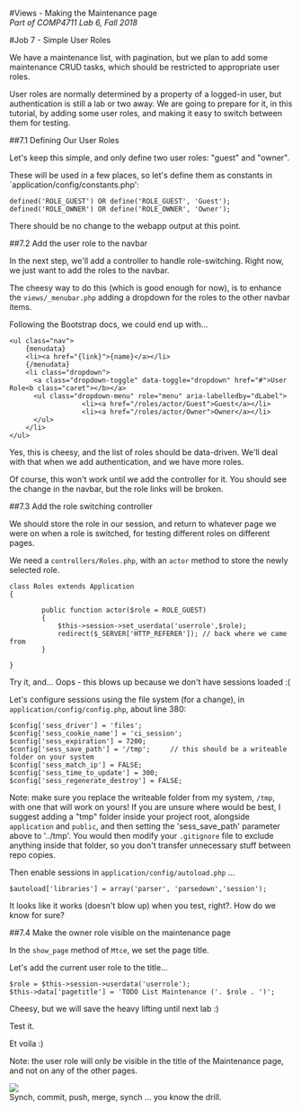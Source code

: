 #Views - Making the Maintenance page  
_Part of COMP4711 Lab 6, Fall 2018_

#Job 7 - Simple User Roles

We have a maintenance list, with pagination, but we plan to add
some maintenance CRUD tasks, which should be restricted to
appropriate user roles.

User roles are normally determined by a property of a logged-in user,
but authentication is still a lab or two away.
We are going to prepare for it, in this tutorial, by
adding some user roles, and making it easy to switch
between them for testing.

##7.1 Defining Our User Roles

Let's keep this simple, and only define two user roles: "guest" and "owner".

These will be used in a few places, so let's define them as constants
in `application/config/constants.php':

    defined('ROLE_GUEST') OR define('ROLE_GUEST', 'Guest');
    defined('ROLE_OWNER') OR define('ROLE_OWNER', 'Owner');

There should be no change to the webapp output at this point.

##7.2 Add the user role to the navbar

In the next step, we'll add a controller to handle role-switching.
Right now, we just want to add the roles to the navbar.

The cheesy way to do this (which is good enough for now), is to
enhance the `views/_menubar.php` adding a dropdown for the roles
to the other navbar items.

Following the Bootstrap docs, we could end up with...

    <ul class="nav">
        {menudata}
        <li><a href="{link}">{name}</a></li>
        {/menudata}
        <li class="dropdown">
          <a class="dropdown-toggle" data-toggle="dropdown" href="#">User Role<b class="caret"></b></a>
          <ul class="dropdown-menu" role="menu" aria-labelledby="dLabel">
                      <li><a href="/roles/actor/Guest">Guest</a></li>
                      <li><a href="/roles/actor/Owner">Owner</a></li>
          </ul>
        </li>	
    </ul>


Yes, this is cheesy, and the list of roles should be data-driven.
We'll deal with that when we add authentication, and we have more roles.

Of course, this won't work until we add the controller for it.
You should see the change in the navbar, but the role links will be broken.

##7.3 Add the role switching controller

We should store the role in our session, and return to whatever page we were
on when a role is switched, for testing different roles on different pages.

We need a `controllers/Roles.php`, with an `actor` method to store the newly
selected role.

    class Roles extends Application
    {

            public function actor($role = ROLE_GUEST)
            {
                $this->session->set_userdata('userrole',$role);
                redirect($_SERVER['HTTP_REFERER']); // back where we came from
            }

    }

Try it, and... 
Oops - this blows up because we don't have sessions loaded :(

Let's configure sessions using the file system (for a change),
in `application/config/config.php`, about line 380:

    $config['sess_driver'] = 'files';
    $config['sess_cookie_name'] = 'ci_session';
    $config['sess_expiration'] = 7200;
    $config['sess_save_path'] = '/tmp';     // this should be a writeable folder on your system
    $config['sess_match_ip'] = FALSE;
    $config['sess_time_to_update'] = 300;
    $config['sess_regenerate_destroy'] = FALSE;

Note: make sure you replace the writeable folder from my system, `/tmp`,
with one that will work on yours! If you are unsure where would be best,
I suggest adding a "tmp" folder inside your project root, alongside `application` and `public`,
and then setting the
'sess_save_path' parameter above to '../tmp'. You would then modify your `.gitignore`
file to exclude anything inside that folder, so you don't transfer unnecessary
stuff between repo copies.

Then enable sessions in `application/config/autoload.php` ...

    $autoload['libraries'] = array('parser', 'parsedown','session');

It looks like it works (doesn't blow up) when you test, right?. How do we know for sure?

##7.4 Make the owner role visible on the maintenance page

In the `show_page` method of `Mtce`, we set the page title.

Let's add the current user role to the title...

    $role = $this->session->userdata('userrole');
    $this->data['pagetitle'] = 'TODO List Maintenance ('. $role . ')';


Cheesy, but we will save the heavy lifting until next lab :)

Test it.

Et voila :)

Note: the user role will only be visible in the title of the Maintenance page, 
and not on any of the other pages.

<img class="scale" src="/pix/tutorials/todo/63.png"/>

<div class="alert alert-info">
Synch, commit, push, merge, synch ... you know the drill.
</div>
